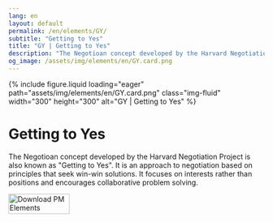 ```yaml
---
lang: en
layout: default
permalink: /en/elements/GY/
subtitle: "Getting to Yes"
title: "GY | Getting to Yes"
description: "The Negotioan concept developed by the Harvard Negotiation Project is also known as 'Getting to Yes'. It is an approach to negotiation based on principles that seek win-win solutions. It focuses on interests rather than positions and encourages collaborative problem solving."
og_image: /assets/img/elements/en/GY.card.png
---
```


{% include figure.liquid loading="eager" path="assets/img/elements/en/GY.card.png" class="img-fluid" width="300" height="300" alt="GY | Getting to Yes" %}

# Getting to Yes

The Negotioan concept developed by the Harvard Negotiation Project is also known as "Getting to Yes". It is an approach to negotiation based on principles that seek win-win solutions. It focuses on interests rather than positions and encourages collaborative problem solving.

<a href="https://apps.apple.com/app/apple-store/id6738084498?pt=127441684&ct=website&mt=8">
  <img src="{{ "assets/img/en/appstore.png" | relative_url }}" width="120" height="40" alt="Download PM Elements">
</a>
